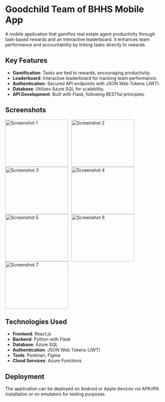 # Goodchild Team of BHHS Mobile App

A mobile application that gamifies real estate agent productivity through task-based rewards and an interactive leaderboard. It enhances team performance and accountability by linking tasks directly to rewards.


## Key Features

- **Gamification**: Tasks are tied to rewards, encouraging productivity.
- **Leaderboard**: Interactive leaderboard for tracking team performance.
- **Authentication**: Secured API endpoints with JSON Web Tokens (JWT).
- **Database**: Utilizes Azure SQL for scalability.
- **API Development**: Built with Flask, following RESTful principles.

## Screenshots

<div style="display: flex; flex-wrap: wrap;">
    <img src="https://github.com/AbrahamKAustin/BerkshireHathawayApp/assets/78219505/b77c21e9-f060-465e-b90f-3b7fec9a40a2" alt="Screenshot 1" style="width: 200px; height: 150px; margin-right: 10px;">
    <img src="https://github.com/AbrahamKAustin/BerkshireHathawayApp/assets/78219505/9fb0eb59-6dff-4e58-ba09-853e7e315d18" alt="Screenshot 2" style="width: 200px; height: 150px; margin-right: 10px;">
    <img src="https://github.com/AbrahamKAustin/BerkshireHathawayApp/assets/78219505/89ed9cfa-1018-4feb-86cf-4962a25353ae" alt="Screenshot 3" style="width: 200px; height: 150px; margin-right: 10px;">
    <img src="https://github.com/AbrahamKAustin/BerkshireHathawayApp/assets/78219505/44fb06c2-0e68-46c3-a66d-82b536f07834" alt="Screenshot 4" style="width: 200px; height: 150px; margin-right: 10px;">
    <img src="https://github.com/AbrahamKAustin/BerkshireHathawayApp/assets/78219505/98f52833-3b03-409d-9293-004aec4e7e64" alt="Screenshot 5" style="width: 200px; height: 150px; margin-right: 10px;">
    <img src="https://github.com/AbrahamKAustin/BerkshireHathawayApp/assets/78219505/50fef3db-4369-47fa-b0db-6379701695c8" alt="Screenshot 6" style="width: 200px; height: 150px; margin-right: 10px;">
    <img src="https://github.com/AbrahamKAustin/BerkshireHathawayApp/assets/78219505/97418f37-8ea3-4b62-b35f-1bccd8f18f64" alt="Screenshot 7" style="width: 200px; height: 150px; margin-right: 10px;">
</div>

## Technologies Used

- **Frontend**: React.js
- **Backend**: Python with Flask
- **Database**: Azure SQL
- **Authentication**: JSON Web Tokens (JWT)
- **Tools**: Postman, Figma
- **Cloud Services**: Azure Functions

## Deployment

The application can be deployed on Android or Apple devices via APK/IPA installation or on emulators for testing purposes.
